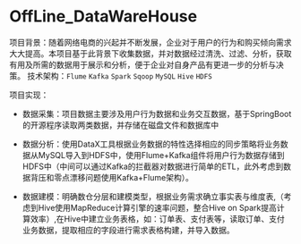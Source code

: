 # OffLine_DataWareHouse
项目背景：随着网络电商的兴起并不断发展，企业对于用户的行为和购买倾向需求大大提高。本项目基于此背景下收集数据，并对数据经过清洗、过滤、分析，获取有用及所需的数据用于展示和分析，便于企业对自身产品有更进一步的分析与决策。  技术架构：`Flume` `Kafka` `Spark` `Sqoop` `MySQL` `Hive` `HDFS`  

项目实现：

- 数据采集：项目数据主要涉及用户行为数据和业务交互数据，基于SpringBoot的开源程序读取两类数据，并存储在磁盘文件和数据库中

- 数据分析：使用DataX工具根据业务数据的特性选择相应的同步策略将业务数据从MySQL导入到HDFS中，使用Flume+Kafka组件将用户行为数据存储到HDFS中（中间可以通过Kafka的拦截器对数据进行简单的ETL，此外考虑到数据背压和零点漂移问题使用Kafka+Flume架构）。

- 数据建模：明确数仓分层和建模类型，根据业务需求确立事实表与维度表,（考虑到Hive使用MapReduce计算引擎的速率问题，整合Hive on Spark提高计算效率）,在Hive中建立业务表格，如：订单表、支付表等，读取订单、支付业务数据，提取相应的字段进行需求表格构建，并导入数据。

